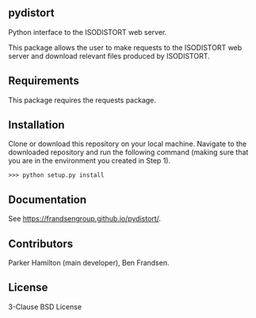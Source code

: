 ## pydistort

Python interface to the ISODISTORT web server.

This package allows the user to make requests to the ISODISTORT web server and download relevant files produced by ISODISTORT.


## Requirements

This package requires the requests package.

## Installation

Clone or download this repository on your local machine. Navigate to the downloaded repository and run the following command (making sure that you are in the environment you created in Step 1).

    >>> python setup.py install

## Documentation
See https://frandsengroup.github.io/pydistort/.

## Contributors

Parker Hamilton (main developer), Ben Frandsen.

## License

3-Clause BSD License
